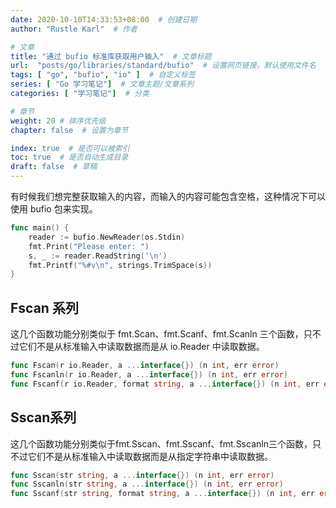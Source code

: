 ```yaml
---
date: 2020-10-10T14:33:53+08:00  # 创建日期
author: "Rustle Karl"  # 作者

# 文章
title: "通过 bufio 标准库获取用户输入"  # 文章标题
url:  "posts/go/libraries/standard/bufio"  # 设置网页链接，默认使用文件名
tags: [ "go", "bufio", "io" ]  # 自定义标签
series: [ "Go 学习笔记"]  # 文章主题/文章系列
categories: [ "学习笔记"]  # 分类

# 章节
weight: 20 # 排序优先级
chapter: false  # 设置为章节

index: true  # 是否可以被索引
toc: true  # 是否自动生成目录
draft: false  # 草稿
---
```


有时候我们想完整获取输入的内容，而输入的内容可能包含空格，这种情况下可以使用 bufio 包来实现。

```go
func main() {
	reader := bufio.NewReader(os.Stdin)
	fmt.Print("Please enter: ")
	s, _ := reader.ReadString('\n')
	fmt.Printf("%#v\n", strings.TrimSpace(s))
}
```

## Fscan 系列

这几个函数功能分别类似于 fmt.Scan、fmt.Scanf、fmt.Scanln 三个函数，只不过它们不是从标准输入中读取数据而是从 io.Reader 中读取数据。

```go
func Fscan(r io.Reader, a ...interface{}) (n int, err error)
func Fscanln(r io.Reader, a ...interface{}) (n int, err error)
func Fscanf(r io.Reader, format string, a ...interface{}) (n int, err error)
```

## Sscan系列

这几个函数功能分别类似于fmt.Sscan、fmt.Sscanf、fmt.Sscanln三个函数，只不过它们不是从标准输入中读取数据而是从指定字符串中读取数据。

```go
func Sscan(str string, a ...interface{}) (n int, err error)
func Sscanln(str string, a ...interface{}) (n int, err error)
func Sscanf(str string, format string, a ...interface{}) (n int, err error)
```
